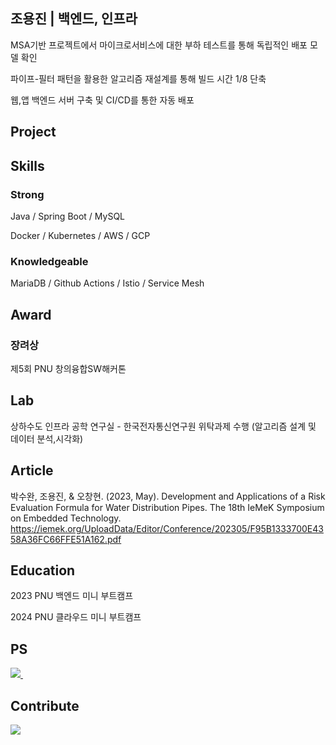 ## 조용진 | 백엔드, 인프라 

MSA기반 프로젝트에서 마이크로서비스에 대한 부하 테스트를 통해 독립적인 배포 모델 확인

파이프-필터 패턴을 활용한 알고리즘 재설계를 통해 빌드 시간 1/8 단축

웹,앱 백엔드 서버 구축 및 CI/CD를 통한 자동 배포 

## Project
## Skills

### Strong
Java / Spring Boot / MySQL 

Docker / Kubernetes / AWS / GCP

### Knowledgeable
MariaDB / Github Actions / Istio / Service Mesh


## Award
### 장려상
제5회 PNU 창의융합SW해커톤

## Lab
상하수도 인프라 공학 연구실 - 한국전자통신연구원 위탁과제 수행 (알고리즘 설계 및 데이터 분석,시각화)

## Article
박수완, 조용진, & 오창현. (2023, May). Development and Applications of a Risk Evaluation Formula for Water Distribution Pipes. The 18th IeMeK Symposium on Embedded Technology. https://iemek.org/UploadData/Editor/Conference/202305/F95B1333700E4358A36FC66FFE51A162.pdf

## Education
2023 PNU 백엔드 미니 부트캠프

2024 PNU 클라우드 미니 부트캠프


## PS
<p>
  <a href="https://solved.ac/whdydwls1595/">
    <img src="http://mazassumnida.wtf/api/v2/generate_badge?boj=whdydwls1595" />
  </a>&nbsp;&nbsp;&nbsp;&nbsp; <!-- 공백 추가 -->
  <p>

## Contribute
<p>
  <a href="https://github.com/Brio-yj/github-readme-stats">
    <img src="https://github-readme-stats.vercel.app/api/top-langs/?username=Brio-yj&layout=compact" />
  </a>
</p>



